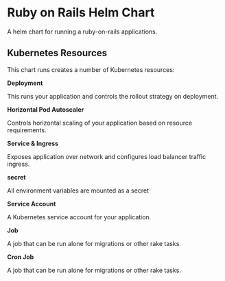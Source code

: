 # Ruby on Rails Helm Chart

A helm chart for running a ruby-on-rails applications.

## Kubernetes Resources

This chart runs creates a number of Kubernetes resources:

**Deployment**

This runs your application and controls the rollout strategy on deployment.

**Horizontal Pod Autoscaler**

Controls horizontal scaling of your application based on resource requirements.

**Service & Ingress**

Exposes application over network and configures load balancer traffic ingress.

**secret**

All environment variables are mounted as a secret

**Service Account**

A Kubernetes service account for your application.

**Job**

A job that can be run alone for migrations or other rake tasks.

**Cron Job**

A job that can be run alone for migrations or other rake tasks.
